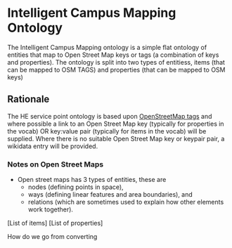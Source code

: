 # Intelligent Campus Mapping Ontology

The Intelligent Campus Mapping ontology is a simple flat ontology of entities that map to Open Street Map keys or tags (a combination of keys and properties). The ontology is split into two types of entitiess, items (that can be mapped to OSM TAGS) and properties (that can be mapped to OSM keys)

## Rationale
The HE service point ontology is based upon [OpenStreetMap tags](https://wiki.openstreetmap.org/wiki/Tags) and where possible a link to an Open Street Map key (typically for properties in the vocab) OR key:value pair (typically for items in the vocab) will be supplied. Where there is no suitable Open Street Map key or keypair pair, a wikidata entry will be provided.


### Notes on Open Street Maps

- Open street maps has 3 types of entities, these are
    - nodes (defining points in space),
    - ways (defining linear features and area boundaries), and
    - relations (which are sometimes used to explain how other elements work together).


[List of items]
[List of properties]


How do we go from converting